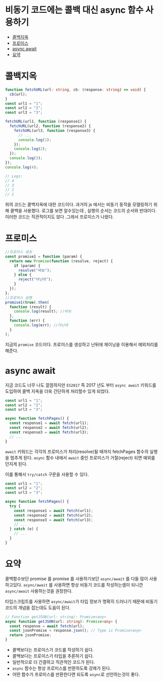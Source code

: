 # 비동기 코드에는 콜백 대신 async 함수 사용하기

- [콜백지옥](#콜백지옥)
- [프로미스](#프로미스)
- [async await](#async-await)
- [요약](#요약)

# 콜백지옥

```ts
function fetchURL(url: string, cb: (response: string) => void) {
  cb(url);
}
const url1 = "1";
const url2 = "2";
const url3 = "3";

fetchURL(url1, function (response1) {
  fetchURL(url2, function (response2) {
    fetchURL(url3, function (response3) {
      // ...
      console.log(1);
    });
    console.log(2);
  });
  console.log(3);
});
console.log(4);

// Logs:
// 4
// 3
// 2
// 1
```

위의 코드는 콜백지옥에 대한 코드이다.
과거의 js 에서는 비동기 동작을 모델링하기 위해 콜백을 사용했다.
로그를 보면 알수있는데 , 실행의 순서는 코드의 순서와 반대이다.
이러한 코드는 직관적이지도 않다 .그래서 프로미스가 나왔다.

# 프로미스

```ts
//프로미스 생성
const promise1 = function (param) {
  return new Promise(function (resolve, reject) {
    if (param) {
      resolve("바보");
    } else {
      reject("아닌데");
    }
  });
};
//프로미스 실행
promise1(true).then(
  function (result) {
    console.log(result); //바보
  },
  function (err) {
    console.log(err); //아닌데
  }
);
```

지금의 `promise` 코드이다. 프로미스를 생성하고 난뒤에 체이닝을 이용해서 예외처리를 해준다.

# async await

지금 코드도 너무 나도 깔끔하지만 `ES2017` 즉 2017 년도 부터
`async await` 키워드를 도입하여 콜백 지옥을 더욱 간단하게 처리할수 있게 되었다.

```ts
const url1 = "1";
const url2 = "2";
const url3 = "3";

async function fetchPages() {
  const response1 = await fetch(url1);
  const response2 = await fetch(url2);
  const response3 = await fetch(url3);
  // ...
}
```

`await` 키워드는 각각의 프로미스가 처리(resolve)될 때까지 fetchPages 함수의 실행을 멈추게 된다.
`async` 함수 내에서 `await` 중인 프로미스가 거절(reject) 되면 예외를 던지게 된다.

이를 통해서 `try/catch` 구문을 사용할 수 있다.

```ts
const url1 = "1";
const url2 = "2";
const url3 = "3";

async function fetchPages() {
  try {
    const response1 = await fetch(url1);
    const response2 = await fetch(url2);
    const response3 = await fetch(url3);
    // ...
  } catch (e) {
    // ...
  }
}
```

# 요약

콜백함수보단 promise 를 promise 를 사용하기보단 `async/await` 를 다들 많이 사용하고있다.
`async/await` 를 사용하면 항상 비동기 코드를 작성하는셈이 되니깐 `async/await` 사용하는것을 권장한다.

타입스크립트를 사용하면 `async/await`가 타입 정보가 명확히 드러나기 때문에 비동기 코드의 개념을 잡는데도 도움이 된다.

```ts
// Function getJSON(url: string): Promise<any>
async function getJSON(url: string): Promise<any> {
  const response = await fetch(url);
  const jsonPromise = response.json(); // Type is Promise<any>
  return jsonPromise;
}
```

- 콜백보다는 프로미스가 코드를 작성하기 쉽다.
- 콜백보다는 프로미스가 타입을 추론하기 쉽다.
- 일반적으로 더 간결하고 직관적인 코드가 된다.
- `async` 함수는 항상 프로미스를 반환하도록 강제가 된다.
- 어떤 함수가 프로미스를 반환한다면 되도록 `async`로 선언하는것이 좋다.
